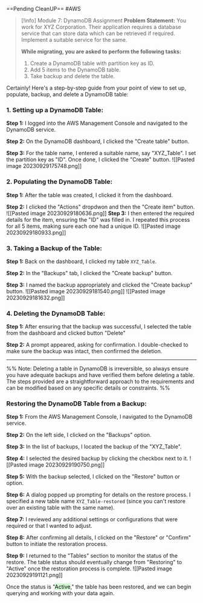 ==Pending CleanUP==
#AWS

> [!info] Module 7: DynamoDB Assignment
> **Problem Statement:** 
> You work for XYZ Corporation. Their application requires a database service that can store data which can be retrieved if required. Implement a suitable service for the same. 
> 
> **While migrating, you are asked to perform the following tasks:** 
> 1. Create a DynamoDB table with partition key as ID. 
> 2. Add 5 items to the DynamoDB table. 
> 3. Take backup and delete the table.


Certainly! Here's a step-by-step guide from your point of view to set up, populate, backup, and delete a DynamoDB table:

### **1. Setting up a DynamoDB Table:**

**Step 1:** I logged into the AWS Management Console and navigated to the DynamoDB service.

**Step 2:** On the DynamoDB dashboard, I clicked the "Create table" button.

**Step 3:** For the table name, I entered a suitable name, say "XYZ_Table". I set the partition key as "ID". Once done, I clicked the "Create" button.
![[Pasted image 20230929175748.png]]
### **2. Populating the DynamoDB Table:**

**Step 1:** After the table was created, I clicked it from the dashboard.

**Step 2:** I clicked the "Actions" dropdwon and then the "Create item" button.
![[Pasted image 20230929180636.png]]
**Step 3:** I then entered the required details for the item, ensuring the "ID" was filled in. I repeated this process for all 5 items, making sure each one had a unique ID.
![[Pasted image 20230929180933.png]]
### **3. Taking a Backup of the Table:**

**Step 1:** Back on the dashboard, I clicked my table `XYZ_Table`.

**Step 2:** In the "Backups" tab, I clicked the "Create backup" button.

**Step 3:** I named the backup appropriately and clicked the "Create backup" button.
![[Pasted image 20230929181540.png]]
![[Pasted image 20230929181632.png]]
### **4. Deleting the DynamoDB Table:**

**Step 1:** After ensuring that the backup was successful, I selected the table from the dashboard and clicked button "Delete"

**Step 2:** A prompt appeared, asking for confirmation. I double-checked to make sure the backup was intact, then confirmed the deletion.

---
%%
Note: Deleting a table in DynamoDB is irreversible, so always ensure you have adequate backups and have verified them before deleting a table. The steps provided are a straightforward approach to the requirements and can be modified based on any specific details or constraints.
%%


### **Restoring the DynamoDB Table from a Backup:**

**Step 1:** From the AWS Management Console, I navigated to the DynamoDB service.

**Step 2:** On the left side, I clicked on the "Backups" option.

**Step 3:** In the list of backups, I located the backup of the "XYZ_Table".

**Step 4:** I selected the desired backup by clicking the checkbox next to it.
![[Pasted image 20230929190750.png]]

**Step 5:** With the backup selected, I clicked on the "Restore" button or option.

**Step 6:** A dialog popped up prompting for details on the restore process. I specified a new table name `XYZ_Table-restored` (since you can't restore over an existing table with the same name).

**Step 7:** I reviewed any additional settings or configurations that were required or that I wanted to adjust.

**Step 8:** After confirming all details, I clicked on the "Restore" or "Confirm" button to initiate the restoration process.

**Step 9:** I returned to the "Tables" section to monitor the status of the restore. The table status should eventually change from "Restoring" to "Active" once the restoration process is complete.
![[Pasted image 20230929191121.png]]

Once the status is "<mark style="background: #BBFABBA6;">Active</mark>," the table has been restored, and we can begin querying and working with your data again. 